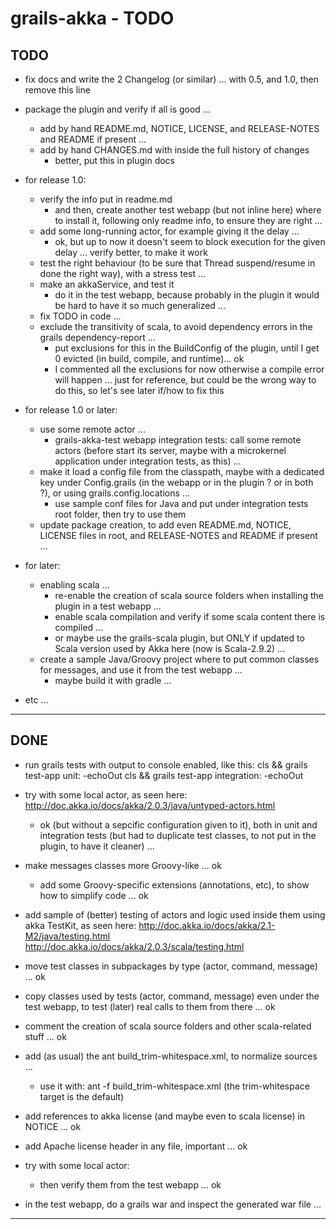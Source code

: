 grails-akka - TODO
==================

TODO
----

- fix docs and write the 2 Changelog (or similar) ... with 0.5, and 1.0, then remove this line

- package the plugin and verify if all is good ...
	+ add by hand README.md, NOTICE, LICENSE, and RELEASE-NOTES and README if present ...
	+ add by hand CHANGES.md with inside the full history of changes
		* better, put this in plugin docs


- for release 1.0:
	+ verify the info put in readme.md
		* and then, create another test webapp (but not inline here) where to install it, following only readme info, to ensure they are right ...
	+ add some long-running actor, for example giving it the delay ...
		* ok, but up to now it doesn't seem to block execution for the given delay ... verify better, to make it work
	+ test the right behaviour (to be sure that Thread suspend/resume in done the right way), with a stress test ...
	+ make an akkaService, and test it
		* do it in the test webapp, because probably in the plugin it would be hard to have it so much generalized ...
	+ fix TODO in code ...
	+ exclude the transitivity of scala, to avoid dependency errors in the grails dependency-report ...
		* put exclusions for this in the BuildConfig of the plugin, until I get 0 evicted (in build, compile, and runtime)... ok
		* I commented all the exclusions for now otherwise a compile error will happen ...
		  just for reference, but could be the wrong way to do this, so let's see later if/how to fix this


- for release 1.0 or later:
	+ use some remote actor ... 
		* grails-akka-test webapp integration tests: 
		  call some remote actors (before start its server, maybe with a microkernel application under integration tests, as this) ...
	+ make it load a config file from the classpath, 
	  maybe with a dedicated key under Config.grails (in the webapp or in the plugin ? or in both ?), or using grails.config.locations ...
		* use sample conf files for Java and put under integration tests root folder, then try to use them
	+ update package creation, to add even README.md, NOTICE, LICENSE files in root, and RELEASE-NOTES and README if present ...


- for later:
	+ enabling scala ...
		* re-enable the creation of scala source folders when installing the plugin in a test webapp ...
		* enable scala compilation and verify if some scala content there is compiled ...
		* or maybe use the grails-scala plugin, but ONLY if updated to Scala version used by Akka here (now is Scala-2.9.2) ...
	+ create a sample Java/Groovy project where to put common classes for messages, and use it from the test webapp ...
		* maybe build it with gradle ...


- etc ...

---------------


DONE
----

- run grails tests with output to console enabled, like this:
cls && grails test-app unit: -echoOut
cls && grails test-app integration: -echoOut

- try with some local actor, as seen here: http://doc.akka.io/docs/akka/2.0.3/java/untyped-actors.html
	+ ok (but without a sepcific configuration given to it), 
	  both in unit and integration tests (but had to duplicate test classes, to not put in the plugin, to have it cleaner) ...

- make messages classes more Groovy-like ... ok
	+ add some Groovy-specific extensions (annotations, etc), to show how to simplify code ... ok

- add sample of (better) testing of actors and logic used inside them using akka TestKit, as seen here:
  http://doc.akka.io/docs/akka/2.1-M2/java/testing.html
  http://doc.akka.io/docs/akka/2.0.3/scala/testing.html

- move test classes in subpackages by type (actor, command, message) ... ok
- copy classes used by tests (actor, command, message) even under the test webapp, to test (later) real calls to them from there ... ok

- comment the creation of scala source folders and other scala-related stuff ... ok

- add (as usual) the ant build_trim-whitespace.xml, to normalize sources ...
	+ use it with: ant -f build_trim-whitespace.xml
	  (the trim-whitespace target is the default)

- add references to akka license (and maybe even to scala license) in NOTICE ... ok
- add Apache license header in any file, important ... ok

- try with some local actor:
    + then verify them from the test webapp ... ok

- in the test webapp, do a grails war and inspect the generated war file ...




---------------
